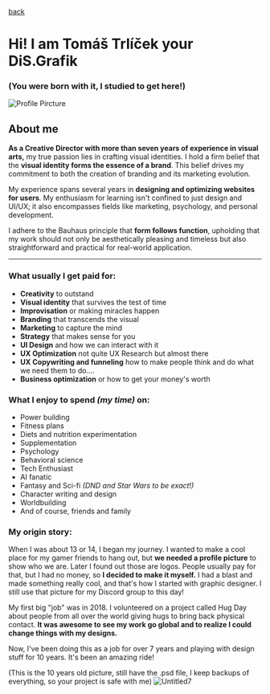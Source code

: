 [back](https://stolgeth.github.io/english-for-designers/03-content-first/Index.html)

# Hi! I am Tomáš Trlíček your DiS.Grafik
### (You were born with it, I studied to get here!)

![Profile Pircture](https://github.com/Stolgeth/english-for-designers/assets/133216768/28e6038b-529e-428e-9811-f4db8209a9e9)


## About me

**As a Creative Director with more than seven years of experience in visual arts,** my true passion lies in crafting visual identities. I hold a firm belief that the **visual identity forms the essence of a brand**. This belief drives my commitment to both the creation of branding and its marketing evolution.

My experience spans several years in **designing and optimizing websites for users**. My enthusiasm for learning isn't confined to just design and UI/UX; it also encompasses fields like marketing, psychology, and personal development.

I adhere to the Bauhaus principle that **form follows function**, upholding that my work should not only be aesthetically pleasing and timeless but also straightforward and practical for real-world application.

---

### What usually I get paid for:
- **Creativity** to outstand
- **Visual identity** that survives the test of time
- **Improvisation** or making miracles happen
- **Branding** that transcends the visual
- **Marketing** to capture the mind
- **Strategy** that makes sense for you
- **UI Design** and how we can interact with it
- **UX Optimization** not quite UX Research but almost there
- **UX Copywriting and funneling** how to make people think and do what we need them to do....
- **Business optimization** or how to get your money's worth

### What I enjoy to spend *(my time)* on: 
- Power building
- Fitness plans
- Diets and nutrition experimentation
- Supplementation
- Psychology
- Behavioral science
- Tech Enthusiast
- AI fanatic
- Fantasy and Sci-fi *(DND and Star Wars to be exact!)*
- Character writing and design
- Worldbuilding
- And of course, friends and family

### My origin story: 
When I was about 13 or 14, I began my journey. I wanted to make a cool place for my gamer friends to hang out, but **we needed a profile picture** to show who we are. Later I found out those are logos. People usually pay for that, but I had no money, so **I decided to make it myself.** I had a blast and made something really cool, and that's how I started with graphic designer. I still use that picture for my Discord group to this day!

My first big "job" was in 2018. I volunteered on a project called Hug Day about people from all over the world giving hugs to bring back physical contact. **It was awesome to see my work go global and to realize I could change things with my designs.**

Now, I've been doing this as a job for over 7 years and playing with design stuff for 10 years. It's been an amazing ride!

(This is the 10 years old picture, still have the .psd file, I keep backups of everything, so your project is safe with me) 
![Untitled7](https://github.com/Stolgeth/english-for-designers/assets/133216768/b8baad75-08e5-40d0-b256-5c5458feb457)
